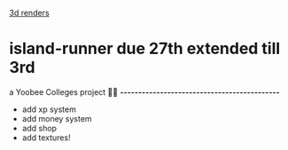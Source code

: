 [3d renders](https://user-images.githubusercontent.com/62681404/171349496-868651c5-3602-497f-8714-a8bde739ec5b.png)
# island-runner due 27th extended till 3rd
a Yoobee Colleges project 🐱‍🐉
**--------------------------------------------**
- add xp system
- add money system
- add shop
- add textures!

